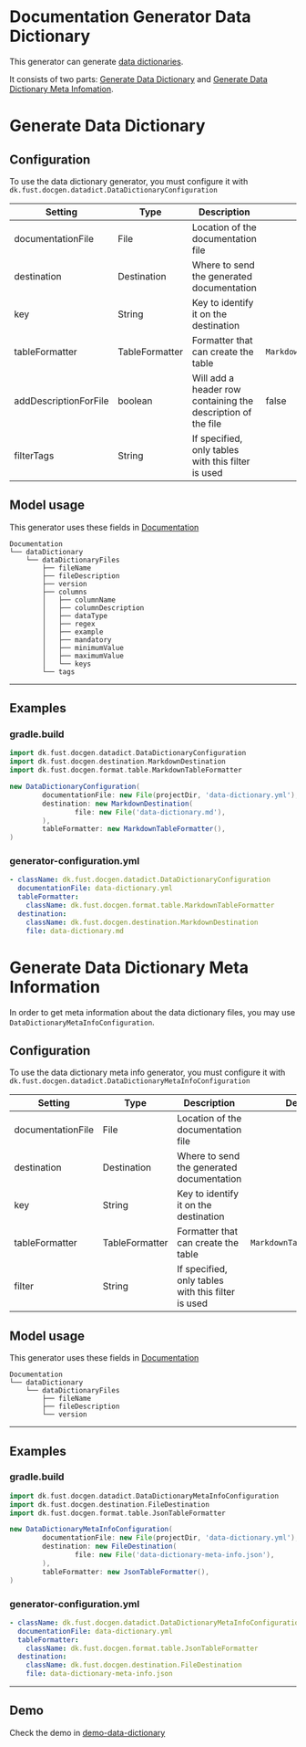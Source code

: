 # Documentation Generator Data Dictionary

This generator can generate [data dictionaries](https://atlan.com/what-is-a-data-dictionary/).

It consists of two parts: [Generate Data Dictionary](#generate-data-dictionary) 
and [Generate Data Dictionary Meta Infomation](#generate-data-dictionary-meta-information).

# Generate Data Dictionary

## Configuration

To use the data dictionary generator, you must configure it with `dk.fust.docgen.datadict.DataDictionaryConfiguration`

| Setting               | 	Type          | Description                                                  | Default                  |
|-----------------------|----------------|--------------------------------------------------------------|--------------------------|
| documentationFile     | File           | Location of the documentation file                           |                          |
| destination           | Destination    | Where to send the generated documentation                    |                          | 
| key                   | String         | Key to identify it on the destination                        |                          |
| tableFormatter        | TableFormatter | Formatter that can create the table                          | `MarkdownTableFormatter` |
| addDescriptionForFile | boolean        | Will add a header row containing the description of the file | false                    | 
| filterTags            | String         | If specified, only tables with this filter is used           |                          | 

## Model usage

This generator uses these fields in [Documentation](../../documentation-generator-api/src/main/java/dk/fust/docgen/model/Documentation.java)

```
Documentation
└── dataDictionary
    └── dataDictionaryFiles
        ├── fileName
        ├── fileDescription
        ├── version
        ├── columns
        │   ├── columnName
        │   ├── columnDescription
        │   ├── dataType
        │   ├── regex
        │   ├── example
        │   ├── mandatory
        │   ├── minimumValue
        │   ├── maximumValue
        │   └── keys
        └── tags
```

---

## Examples

### gradle.build

```groovy
import dk.fust.docgen.datadict.DataDictionaryConfiguration
import dk.fust.docgen.destination.MarkdownDestination
import dk.fust.docgen.format.table.MarkdownTableFormatter

new DataDictionaryConfiguration(
        documentationFile: new File(projectDir, 'data-dictionary.yml'),
        destination: new MarkdownDestination(
                file: new File('data-dictionary.md'),
        ),
        tableFormatter: new MarkdownTableFormatter(),
)
```

### generator-configuration.yml

```yaml
- className: dk.fust.docgen.datadict.DataDictionaryConfiguration
  documentationFile: data-dictionary.yml
  tableFormatter:
    className: dk.fust.docgen.format.table.MarkdownTableFormatter
  destination:
    className: dk.fust.docgen.destination.MarkdownDestination
    file: data-dictionary.md
```

# Generate Data Dictionary Meta Information

In order to get meta information about the data dictionary files, you may use `DataDictionaryMetaInfoConfiguration`. 

## Configuration

To use the data dictionary meta info generator, you must configure it with `dk.fust.docgen.datadict.DataDictionaryMetaInfoConfiguration`

| Setting               | 	Type          | Description                                                  | Default                  |
|-----------------------|----------------|--------------------------------------------------------------|--------------------------|
| documentationFile     | File           | Location of the documentation file                           |                          |
| destination           | Destination    | Where to send the generated documentation                    |                          | 
| key                   | String         | Key to identify it on the destination                        |                          |
| tableFormatter        | TableFormatter | Formatter that can create the table                          | `MarkdownTableFormatter` |
| filter                | String         | If specified, only tables with this filter is used           |                          | 

## Model usage

This generator uses these fields in [Documentation](../../documentation-generator-api/src/main/java/dk/fust/docgen/model/Documentation.java)

```
Documentation
└── dataDictionary
    └── dataDictionaryFiles
        ├── fileName
        ├── fileDescription
        └── version
```

---

## Examples

### gradle.build

```groovy
import dk.fust.docgen.datadict.DataDictionaryMetaInfoConfiguration
import dk.fust.docgen.destination.FileDestination
import dk.fust.docgen.format.table.JsonTableFormatter

new DataDictionaryMetaInfoConfiguration(
        documentationFile: new File(projectDir, 'data-dictionary.yml'),
        destination: new FileDestination(
                file: new File('data-dictionary-meta-info.json'),
        ),
        tableFormatter: new JsonTableFormatter(),
)
```

### generator-configuration.yml

```yaml
- className: dk.fust.docgen.datadict.DataDictionaryMetaInfoConfiguration
  documentationFile: data-dictionary.yml
  tableFormatter:
    className: dk.fust.docgen.format.table.JsonTableFormatter
  destination:
    className: dk.fust.docgen.destination.FileDestination
    file: data-dictionary-meta-info.json
```

---

## Demo

Check the demo in [demo-data-dictionary](../../demos/demo-data-dictionary)
